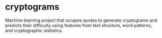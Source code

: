 # cryptograms
Machine learning project that scrapes quotes to generate cryptograms and predicts their difficulty using features from text structure, word patterns, and cryptographic statistics.
